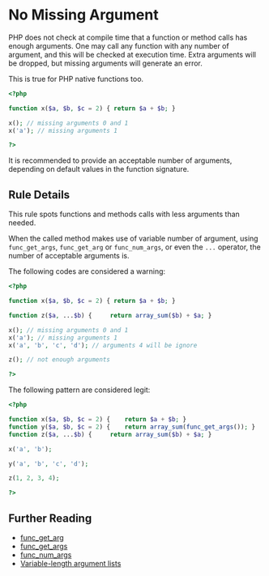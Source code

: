<!-- Good Practices -->
# No Missing Argument

PHP does not check at compile time that a function or method calls has enough arguments. One may call any function with any number of argument, and this will be checked at execution time. Extra arguments will be dropped, but missing arguments will generate an error. 

This is true for PHP native functions too.

```php
<?php

function x($a, $b, $c = 2) { return $a + $b; }

x(); // missing arguments 0 and 1
x('a'); // missing arguments 1 

?>
```

It is recommended to provide an acceptable number of arguments, depending on default values in the function signature.


## Rule Details

This rule spots functions and methods calls with less arguments than needed. 

When the called method makes use of variable number of argument, using `func_get_args`, `func_get_arg` or `func_num_args`, or even the `...` operator, the number of acceptable arguments is.

The following codes are considered a warning:

```php
<?php

function x($a, $b, $c = 2) { return $a + $b; }

function z($a, ...$b) { 	return array_sum($b) + $a; }

x(); // missing arguments 0 and 1
x('a'); // missing arguments 1 
x('a', 'b', 'c', 'd'); // arguments 4 will be ignore 

z(); // not enough arguments

?>
```

The following pattern are considered legit:

```php
<?php

function x($a, $b, $c = 2) { 	return $a + $b; }
function y($a, $b, $c = 2) { 	return array_sum(func_get_args()); }
function z($a, ...$b) { 	return array_sum($b) + $a; }

x('a', 'b'); 

y('a', 'b', 'c', 'd'); 

z(1, 2, 3, 4); 

?>
```


<!--
## When Not To Use It


-->

## Further Reading 
* [func_get_arg](http://php.net/func_get_arg)
* [func_get_args](http://php.net/manual/aliases)
* [func_num_args](http://php.net/manual/func_num_args)
* [Variable-length argument lists](http://php.net/functions.arguments#functions.variable-arg-list)
